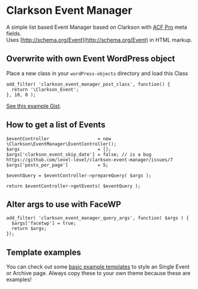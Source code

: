 # Clarkson Event Manager

A simple list based Event Manager based on Clarkson with [ACF Pro](https://www.advancedcustomfields.com/pro/) meta fields.  
Uses [http://schema.org/Event](http://schema.org/Event) in HTML markup.

## Overwrite with own Event WordPress object
Place a new class in your `wordPress-objects` directory and load this Class

```
add_filter( 'clarkson_event_manager_post_class', function() {
  return '\Clarkson_Event';
}, 10, 0 );
```

[See this example Gist](https://gist.github.com/jmslbam/ebd523793e14787ecb957691ae79c9e2).

## How to get a list of Events
```
$eventController                  = new \Clarkson\EventManager\EventController();
$args                             = [];
$args['clarkson_event_skip_date'] = false; // is a bug https://github.com/level-level/clarkson-event-manager/issues/7
$args['posts_per_page']           = 5;

$eventQuery = $eventController->prepareQuery( $args );

return $eventController->getEvents( $eventQuery );
```

## Alter args to use with FaceWP

```
add_filter( 'clarkson_event_manager_query_args', function( $args ) {
  $args['facetwp'] = true;
  return $args;
});
```

## Template examples
You can check out some [basic example templates](/templates) to style an Single Event or Archive page. 
Always copy these to your own theme because these are examples!

